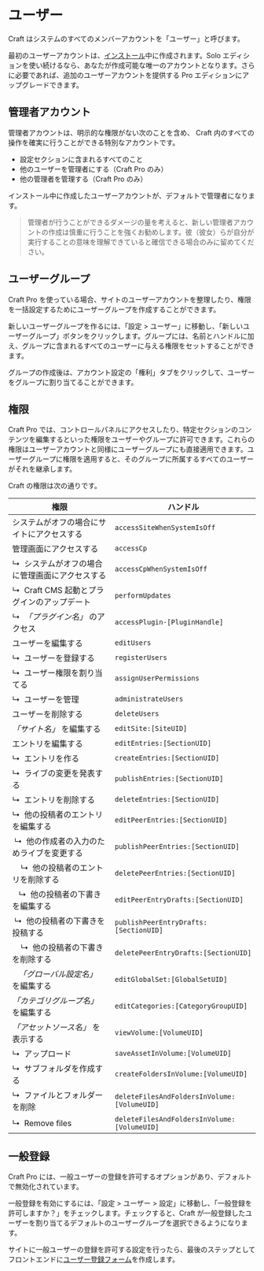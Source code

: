 # ユーザー

Craft はシステムのすべてのメンバーアカウントを「ユーザー」と呼びます。

最初のユーザーアカウントは、[インストール](installation.md)中に作成されます。Solo エディションを使い続けるなら、あなたが作成可能な唯一のアカウントとなります。さらに必要であれば、追加のユーザーアカウントを提供する Pro エディションにアップグレードできます。

## 管理者アカウント

管理者アカウントは、明示的な権限がない次のことを含め、 Craft 内のすべての操作を確実に行うことができる特別なアカウントです。

* 設定セクションに含まれるすべてのこと
* 他のユーザーを管理者にする（Craft Pro のみ）
* 他の管理者を管理する（Craft Pro のみ）

インストール中に作成したユーザーアカウントが、デフォルトで管理者になります。

> 管理者が行うことができるダメージの量を考えると、新しい管理者アカウントの作成は慎重に行うことを強くお勧めします。彼（彼女）らが自分が実行することの意味を理解できていると確信できる場合のみに留めてください。

## ユーザーグループ

Craft Pro を使っている場合、サイトのユーザーアカウントを整理したり、権限を一括設定するためにユーザーグループを作成することができます。

新しいユーザーグループを作るには、「設定 > ユーザー」に移動し、「新しいユーザーグループ」ボタンをクリックします。グループには、名前とハンドルに加え、グループに含まれるすべてのユーザーに与える権限をセットすることができます。

グループの作成後は、アカウント設定の「権利」タブをクリックして、ユーザーをグループに割り当てることができます。

## 権限

Craft Pro では、コントロールパネルにアクセスしたり、特定セクションのコンテンツを編集するといった権限をユーザーやグループに許可できます。これらの権限はユーザーアカウントと同様にユーザーグループにも直接適用できます。ユーザーグループに権限を適用すると、そのグループに所属するすべてのユーザーがそれを継承します。

Craft の権限は次の通りです。

| 権限 | ハンドル
| --- | -------
| システムがオフの場合にサイトにアクセスする | `accessSiteWhenSystemIsOff`
| 管理画面にアクセスする | `accessCp`
| ↳&nbsp; システムがオフの場合に管理画面にアクセスする | `accessCpWhenSystemIsOff`
| ↳&nbsp; Craft CMS 起動とプラグインのアップデート | `performUpdates`
| ↳&nbsp; _「プラグイン名」_ のアクセス | `accessPlugin-[PluginHandle]`
| ユーザーを編集する | `editUsers`
| ↳&nbsp; ユーザーを登録する | `registerUsers`
| ↳&nbsp; ユーザー権限を割り当てる | `assignUserPermissions`
| ↳&nbsp; ユーザーを管理 | `administrateUsers`
| ユーザーを削除する | `deleteUsers`
| _「サイト名」_ を編集する | `editSite:[SiteUID]`
| エントリを編集する | `editEntries:[SectionUID]`
| ↳&nbsp; エントリを作る | `createEntries:[SectionUID]`
| ↳&nbsp; ライブの変更を発表する | `publishEntries:[SectionUID]`
| ↳&nbsp; エントリを削除する | `deleteEntries:[SectionUID]`
| ↳&nbsp; 他の投稿者のエントリを編集する | `editPeerEntries:[SectionUID]`
|  ↳&nbsp; 他の作成者の入力のためライブを変更する | `publishPeerEntries:[SectionUID]`
| &nbsp;&nbsp;&nbsp; ↳&nbsp; 他の投稿者のエントリを削除する | `deletePeerEntries:[SectionUID]`
| &nbsp;&nbsp;&nbsp;↳&nbsp; 他の投稿者の下書きを編集する | `editPeerEntryDrafts:[SectionUID]`
|  ↳&nbsp; 他の投稿者の下書きを投稿する | `publishPeerEntryDrafts:[SectionUID]`
| &nbsp;&nbsp;&nbsp; ↳&nbsp; 他の投稿者の下書きを削除する | `deletePeerEntryDrafts:[SectionUID]`
| &nbsp;&nbsp;&nbsp;_「グローバル設定名」_ を編集する | `editGlobalSet:[GlobalSetUID]`
| _「カテゴリグループ名」_ を編集する | `editCategories:[CategoryGroupUID]`
| _「アセットソース名」_ を表示する | `viewVolume:[VolumeUID]`
| ↳&nbsp; アップロード | `saveAssetInVolume:[VolumeUID]`
| ↳&nbsp; サブフォルダを作成する | `createFoldersInVolume:[VolumeUID]`
| ↳&nbsp; ファイルとフォルダーを削除 | `deleteFilesAndFoldersInVolume:[VolumeUID]`
| ↳&nbsp; Remove files | `deleteFilesAndFoldersInVolume:[VolumeUID]`

## 一般登録

Craft Pro には、一般ユーザーの登録を許可するオプションがあり、デフォルトで無効化されています。

一般登録を有効にするには、「設定 > ユーザー > 設定」に移動し、「一般登録を許可しますか？」をチェックします。チェックすると、Craft が一般登録したユーザーを割り当てるデフォルトのユーザーグループを選択できるようになります。

サイトに一般ユーザーの登録を許可する設定を行ったら、最後のステップとしてフロントエンドに[ユーザー登録フォーム](dev/examples/user-registration-form.md)を作成します。
